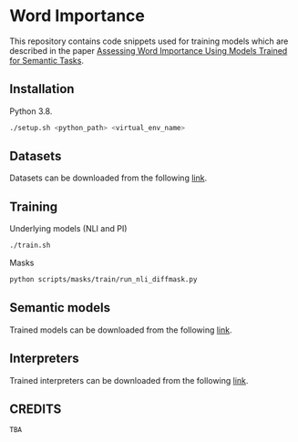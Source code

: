 # Word Importance

This repository contains code snippets used for training models which are described in the paper [Assessing Word Importance Using Models Trained for Semantic Tasks](https://arxiv.org/abs/2305.19689).

## Installation

Python 3.8.

```bash
./setup.sh <python_path> <virtual_env_name>
```

## Datasets

Datasets can be downloaded from the following [link](http://ufallab.ms.mff.cuni.cz/~javorsky/data/).

## Training

Underlying models (NLI and PI)

```bash
./train.sh
```

Masks

```bash
python scripts/masks/train/run_nli_diffmask.py
```

## Semantic models

Trained models can be downloaded from the following [link](http://ufallab.ms.mff.cuni.cz/~javorsky/models/).

## Interpreters

Trained interpreters can be downloaded from the following [link](http://ufallab.ms.mff.cuni.cz/~javorsky/interpreters/).

## CREDITS

```
TBA
```